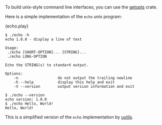 To build unix-style command line interfaces, you can use the [getopts](http://doc.rust-lang.org/getopts/index.html) crate.

Here is a simple implementation of the `echo` unix program:

{echo.play}

```
$ ./echo -h
echo 1.0.0 - display a line of text

Usage:
 ./echo [SHORT-OPTION]... [STRING]...
 ./echo LONG-OPTION

Echo the STRING(s) to standard output.

Options:
    -n                  do not output the trailing newline
    -h --help           display this help and exit
    -V --version        output version information and exit

$ ./echo --version
echo version: 1.0.0
$ ./echo Hello, World!
Hello, World!
```

This is a simplified version of the `echo` implementation by [uutils](https://github.com/uutils/coreutils).

